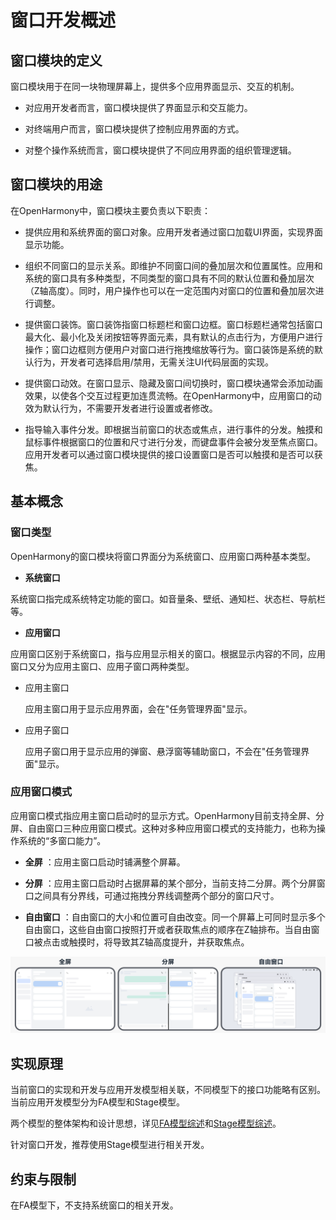 # 窗口开发概述


## 窗口模块的定义

窗口模块用于在同一块物理屏幕上，提供多个应用界面显示、交互的机制。

- 对应用开发者而言，窗口模块提供了界面显示和交互能力。

- 对终端用户而言，窗口模块提供了控制应用界面的方式。

- 对整个操作系统而言，窗口模块提供了不同应用界面的组织管理逻辑。


## 窗口模块的用途

在OpenHarmony中，窗口模块主要负责以下职责：

- 提供应用和系统界面的窗口对象。应用开发者通过窗口加载UI界面，实现界面显示功能。

- 组织不同窗口的显示关系。即维护不同窗口间的叠加层次和位置属性。应用和系统的窗口具有多种类型，不同类型的窗口具有不同的默认位置和叠加层次（Z轴高度）。同时，用户操作也可以在一定范围内对窗口的位置和叠加层次进行调整。

- 提供窗口装饰。窗口装饰指窗口标题栏和窗口边框。窗口标题栏通常包括窗口最大化、最小化及关闭按钮等界面元素，具有默认的点击行为，方便用户进行操作；窗口边框则方便用户对窗口进行拖拽缩放等行为。窗口装饰是系统的默认行为，开发者可选择启用/禁用，无需关注UI代码层面的实现。

- 提供窗口动效。在窗口显示、隐藏及窗口间切换时，窗口模块通常会添加动画效果，以使各个交互过程更加连贯流畅。在OpenHarmony中，应用窗口的动效为默认行为，不需要开发者进行设置或者修改。

- 指导输入事件分发。即根据当前窗口的状态或焦点，进行事件的分发。触摸和鼠标事件根据窗口的位置和尺寸进行分发，而键盘事件会被分发至焦点窗口。应用开发者可以通过窗口模块提供的接口设置窗口是否可以触摸和是否可以获焦。


## 基本概念


### 窗口类型

OpenHarmony的窗口模块将窗口界面分为系统窗口、应用窗口两种基本类型。

-  **系统窗口** 

  系统窗口指完成系统特定功能的窗口。如音量条、壁纸、通知栏、状态栏、导航栏等。

-  **应用窗口** 

  应用窗口区别于系统窗口，指与应用显示相关的窗口。根据显示内容的不同，应用窗口又分为应用主窗口、应用子窗口两种类型。

  - 应用主窗口

     应用主窗口用于显示应用界面，会在"任务管理界面"显示。
  - 应用子窗口

     应用子窗口用于显示应用的弹窗、悬浮窗等辅助窗口，不会在"任务管理界面"显示。


### 应用窗口模式

应用窗口模式指应用主窗口启动时的显示方式。OpenHarmony目前支持全屏、分屏、自由窗口三种应用窗口模式。这种对多种应用窗口模式的支持能力，也称为操作系统的“多窗口能力”。


-  **全屏** ：应用主窗口启动时铺满整个屏幕。

-  **分屏** ：应用主窗口启动时占据屏幕的某个部分，当前支持二分屏。两个分屏窗口之间具有分界线，可通过拖拽分界线调整两个部分的窗口尺寸。

-  **自由窗口** ：自由窗口的大小和位置可自由改变。同一个屏幕上可同时显示多个自由窗口，这些自由窗口按照打开或者获取焦点的顺序在Z轴排布。当自由窗口被点击或触摸时，将导致其Z轴高度提升，并获取焦点。


![windowMode](figures/windowMode.png)


## 实现原理

当前窗口的实现和开发与应用开发模型相关联，不同模型下的接口功能略有区别。当前应用开发模型分为FA模型和Stage模型。

两个模型的整体架构和设计思想，详见[FA模型综述](../ability/fa-brief.md)和[Stage模型综述](../ability/stage-brief.md)。

针对窗口开发，推荐使用Stage模型进行相关开发。


## 约束与限制

在FA模型下，不支持系统窗口的相关开发。

